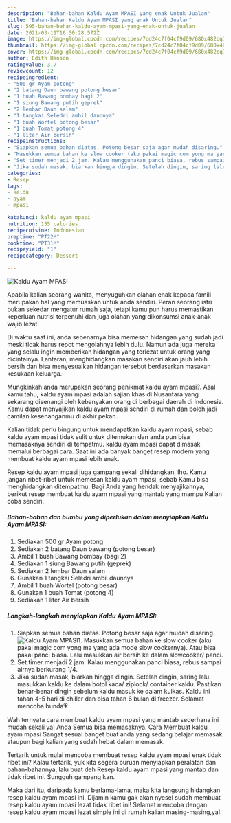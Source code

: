 ```yaml
---
description: "Bahan-bahan Kaldu Ayam MPASI yang enak Untuk Jualan"
title: "Bahan-bahan Kaldu Ayam MPASI yang enak Untuk Jualan"
slug: 595-bahan-bahan-kaldu-ayam-mpasi-yang-enak-untuk-jualan
date: 2021-03-11T16:50:28.572Z
image: https://img-global.cpcdn.com/recipes/7cd24c7f04cf9d09/680x482cq70/kaldu-ayam-mpasi-foto-resep-utama.jpg
thumbnail: https://img-global.cpcdn.com/recipes/7cd24c7f04cf9d09/680x482cq70/kaldu-ayam-mpasi-foto-resep-utama.jpg
cover: https://img-global.cpcdn.com/recipes/7cd24c7f04cf9d09/680x482cq70/kaldu-ayam-mpasi-foto-resep-utama.jpg
author: Edith Hanson
ratingvalue: 3.7
reviewcount: 12
recipeingredient:
- "500 gr Ayam potong"
- "2 batang Daun bawang potong besar"
- "1 buah Bawang bombay bagi 2"
- "1 siung Bawang putih geprek"
- "2 lembar Daun salam"
- "1 tangkai Seledri ambil daunnya"
- "1 buah Wortel potong besar"
- "1 buah Tomat potong 4"
- "1 liter Air bersih"
recipeinstructions:
- "Siapkan semua bahan diatas. Potong besar saja agar mudah disaring."
- "Masukkan semua bahan ke slow cooker (aku pakai magic com yong ma yang ada mode slow cookernya). Atau bisa pakai panci biasa. Lalu masukkan air bersih ke dalam slowcooker/ panci."
- "Set timer menjadi 2 jam. Kalau menggunakan panci biasa, rebus sampai airnya berkurang 1/4."
- "Jika sudah masak, biarkan hingga dingin. Setelah dingin, saring lalu masukkan kaldu ke dalam botol kaca/ ziplock/ container kaldu. Pastikan benar-benar dingin sebelum kaldu masuk ke dalam kulkas. Kaldu ini tahan 4-5 hari di chiller dan bisa tahan 6 bulan di freezer. Selamat mencoba bunda💗"
categories:
- Resep
tags:
- kaldu
- ayam
- mpasi

katakunci: kaldu ayam mpasi 
nutrition: 155 calories
recipecuisine: Indonesian
preptime: "PT22M"
cooktime: "PT31M"
recipeyield: "1"
recipecategory: Dessert

---
```



![Kaldu Ayam MPASI](https://img-global.cpcdn.com/recipes/7cd24c7f04cf9d09/680x482cq70/kaldu-ayam-mpasi-foto-resep-utama.jpg)

Apabila kalian seorang wanita, menyuguhkan olahan enak kepada famili merupakan hal yang memuaskan untuk anda sendiri. Peran seorang istri bukan sekedar mengatur rumah saja, tetapi kamu pun harus memastikan keperluan nutrisi terpenuhi dan juga olahan yang dikonsumsi anak-anak wajib lezat.

Di waktu  saat ini, anda sebenarnya bisa memesan hidangan yang sudah jadi meski tidak harus repot mengolahnya lebih dulu. Namun ada juga mereka yang selalu ingin memberikan hidangan yang terlezat untuk orang yang dicintainya. Lantaran, menghidangkan masakan sendiri akan jauh lebih bersih dan bisa menyesuaikan hidangan tersebut berdasarkan masakan kesukaan keluarga. 



Mungkinkah anda merupakan seorang penikmat kaldu ayam mpasi?. Asal kamu tahu, kaldu ayam mpasi adalah sajian khas di Nusantara yang sekarang disenangi oleh kebanyakan orang di berbagai daerah di Indonesia. Kamu dapat menyajikan kaldu ayam mpasi sendiri di rumah dan boleh jadi camilan kesenanganmu di akhir pekan.

Kalian tidak perlu bingung untuk mendapatkan kaldu ayam mpasi, sebab kaldu ayam mpasi tidak sulit untuk ditemukan dan anda pun bisa memasaknya sendiri di tempatmu. kaldu ayam mpasi dapat dimasak memalui berbagai cara. Saat ini ada banyak banget resep modern yang membuat kaldu ayam mpasi lebih enak.

Resep kaldu ayam mpasi juga gampang sekali dihidangkan, lho. Kamu jangan ribet-ribet untuk memesan kaldu ayam mpasi, sebab Kamu bisa menghidangkan ditempatmu. Bagi Anda yang hendak menyajikannya, berikut resep membuat kaldu ayam mpasi yang mantab yang mampu Kalian coba sendiri.

<!--inarticleads1-->

##### Bahan-bahan dan bumbu yang diperlukan dalam menyiapkan Kaldu Ayam MPASI:

1. Sediakan 500 gr Ayam potong
1. Sediakan 2 batang Daun bawang (potong besar)
1. Ambil 1 buah Bawang bombay (bagi 2)
1. Sediakan 1 siung Bawang putih (geprek)
1. Sediakan 2 lembar Daun salam
1. Gunakan 1 tangkai Seledri ambil daunnya
1. Ambil 1 buah Wortel (potong besar)
1. Gunakan 1 buah Tomat (potong 4)
1. Sediakan 1 liter Air bersih




<!--inarticleads2-->

##### Langkah-langkah menyiapkan Kaldu Ayam MPASI:

1. Siapkan semua bahan diatas. Potong besar saja agar mudah disaring.
<img src="https://img-global.cpcdn.com/steps/e32fa410ccea7bea/160x128cq70/kaldu-ayam-mpasi-langkah-memasak-1-foto.jpg" alt="Kaldu Ayam MPASI">1. Masukkan semua bahan ke slow cooker (aku pakai magic com yong ma yang ada mode slow cookernya). Atau bisa pakai panci biasa. Lalu masukkan air bersih ke dalam slowcooker/ panci.
1. Set timer menjadi 2 jam. Kalau menggunakan panci biasa, rebus sampai airnya berkurang 1/4.
1. Jika sudah masak, biarkan hingga dingin. Setelah dingin, saring lalu masukkan kaldu ke dalam botol kaca/ ziplock/ container kaldu. Pastikan benar-benar dingin sebelum kaldu masuk ke dalam kulkas. Kaldu ini tahan 4-5 hari di chiller dan bisa tahan 6 bulan di freezer. Selamat mencoba bunda💗




Wah ternyata cara membuat kaldu ayam mpasi yang mantab sederhana ini mudah sekali ya! Anda Semua bisa memasaknya. Cara Membuat kaldu ayam mpasi Sangat sesuai banget buat anda yang sedang belajar memasak ataupun bagi kalian yang sudah hebat dalam memasak.

Tertarik untuk mulai mencoba membuat resep kaldu ayam mpasi enak tidak ribet ini? Kalau tertarik, yuk kita segera buruan menyiapkan peralatan dan bahan-bahannya, lalu buat deh Resep kaldu ayam mpasi yang mantab dan tidak ribet ini. Sungguh gampang kan. 

Maka dari itu, daripada kamu berlama-lama, maka kita langsung hidangkan resep kaldu ayam mpasi ini. Dijamin kamu gak akan nyesel sudah membuat resep kaldu ayam mpasi lezat tidak ribet ini! Selamat mencoba dengan resep kaldu ayam mpasi lezat simple ini di rumah kalian masing-masing,ya!.

